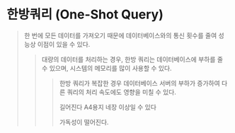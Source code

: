# 한방쿼리 (One-Shot Query)

> 한 번에 모든 데이터를 가져오기 때문에 데이터베이스와의 통신 횟수를 줄여 성능상 이점이 있을 수 있다.
>
> > 대량의 데이터를 처리하는 경우, 한방 쿼리는 데이터베이스에 부하를 줄 수 있으며, 시스템의 메모리를 많이 사용할 수 있다.
> >
> > > 한방 쿼리가 복잡한 경우 데이터베이스 서버의 부하가 증가하여 다른 쿼리의 처리 속도에도 영향을 미칠 수 있다.
> > >
> > > 길어진다 A4용지 네장 이상일 수 있다
> > >
> > > 가독성이 떨어진다.
